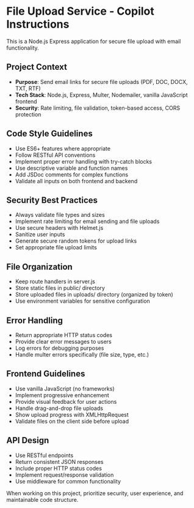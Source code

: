 <!-- Use this file to provide workspace-specific custom instructions to Copilot. For more details, visit https://code.visualstudio.com/docs/copilot/copilot-customization#_use-a-githubcopilotinstructionsmd-file -->

# File Upload Service - Copilot Instructions

This is a Node.js Express application for secure file upload with email functionality.

## Project Context
- **Purpose**: Send email links for secure file uploads (PDF, DOC, DOCX, TXT, RTF)
- **Tech Stack**: Node.js, Express, Multer, Nodemailer, vanilla JavaScript frontend
- **Security**: Rate limiting, file validation, token-based access, CORS protection

## Code Style Guidelines
- Use ES6+ features where appropriate
- Follow RESTful API conventions
- Implement proper error handling with try-catch blocks
- Use descriptive variable and function names
- Add JSDoc comments for complex functions
- Validate all inputs on both frontend and backend

## Security Best Practices
- Always validate file types and sizes
- Implement rate limiting for email sending and file uploads
- Use secure headers with Helmet.js
- Sanitize user inputs
- Generate secure random tokens for upload links
- Set appropriate file upload limits

## File Organization
- Keep route handlers in server.js
- Store static files in public/ directory
- Store uploaded files in uploads/ directory (organized by token)
- Use environment variables for sensitive configuration

## Error Handling
- Return appropriate HTTP status codes
- Provide clear error messages to users
- Log errors for debugging purposes
- Handle multer errors specifically (file size, type, etc.)

## Frontend Guidelines
- Use vanilla JavaScript (no frameworks)
- Implement progressive enhancement
- Provide visual feedback for user actions
- Handle drag-and-drop file uploads
- Show upload progress with XMLHttpRequest
- Validate files on the client side before upload

## API Design
- Use RESTful endpoints
- Return consistent JSON responses
- Include proper HTTP status codes
- Implement request/response validation
- Use middleware for common functionality

When working on this project, prioritize security, user experience, and maintainable code structure.
